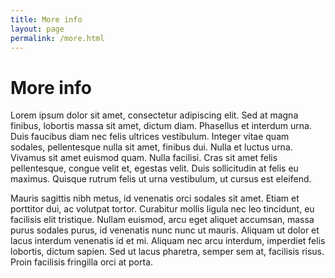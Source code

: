 ```yaml
---
title: More info
layout: page
permalink: /more.html
---
```


# More info 

Lorem ipsum dolor sit amet, consectetur adipiscing elit. Sed at magna finibus, lobortis massa sit amet, dictum diam. Phasellus et interdum urna. Duis faucibus diam nec felis ultrices vestibulum. Integer vitae quam sodales, pellentesque nulla sit amet, finibus dui. Nulla et luctus urna. Vivamus sit amet euismod quam. Nulla facilisi. Cras sit amet felis pellentesque, congue velit et, egestas velit. Duis sollicitudin at felis eu maximus. Quisque rutrum felis ut urna vestibulum, ut cursus est eleifend.

Mauris sagittis nibh metus, id venenatis orci sodales sit amet. Etiam et porttitor dui, ac volutpat tortor. Curabitur mollis ligula nec leo tincidunt, eu facilisis elit tristique. Nullam euismod, arcu eget aliquet accumsan, massa purus sodales purus, id venenatis nunc nunc ut mauris. Aliquam ut dolor et lacus interdum venenatis id et mi. Aliquam nec arcu interdum, imperdiet felis lobortis, dictum sapien. Sed ut lacus pharetra, semper sem at, facilisis risus. Proin facilisis fringilla orci at porta. 
